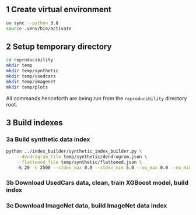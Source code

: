 ## 1 Create virtual environment

```bash
uv sync --python 3.8
source .venv/bin/activate
```

## 2 Setup temporary directory

```bash
cd reproducibility
mkdir temp
mkdir temp/synthetic
mkdir temp/usedcars
mkdir temp/imagenet
mkdir temp/plots
```

All commands henceforth are being run from the `reproducibility` directory root. 

## 3 Build indexes

### 3a Build synthetic data index

```bash
python ../index_builder/synthetic_index_builder.py \
    --dendrogram_file temp/synthetic/dendrogram.json \
    --flattened_file temp/synthetic/flattened.json \ 
    -k 20 -n 2500 --stdev_max 0.0 --stdev_min 5.0 --mu_max 0.0 --mu_min 20.0
```

### 3b Download UsedCars data, clean, train XGBoost model, build index

### 3c Download ImageNet data, build ImageNet data index

